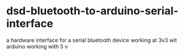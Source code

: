 # dsd-bluetooth-to-arduino-serial-interface
a hardware interface for a serial bluetooth device working at 3v3 wit arduino working with 5 v
